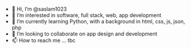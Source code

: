 - 👋 Hi, I’m @saslam1023
- 👀 I’m interested in software, full stack, web, app development
- 🌱 I’m currently learning Python, with a background in html, css, js, json, php
- 💞️ I’m looking to collaborate on app design and development
- 📫 How to reach me ... tbc

<!---
saslam1023/saslam1023 is a ✨ special ✨ repository because its `README.md` (this file) appears on your GitHub profile.
You can click the Preview link to take a look at your changes.
--->
